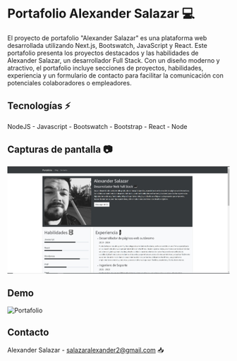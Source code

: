  # Portafolio Alexander Salazar 💻
  El proyecto de portafolio "Alexander Salazar" es una plataforma web desarrollada utilizando Next.js, Bootswatch, JavaScript y React. Este portafolio presenta los proyectos destacados y las habilidades de Alexander Salazar, un desarrollador Full Stack. Con un diseño moderno y atractivo, el portafolio incluye secciones de proyectos, habilidades, experiencia y un formulario de contacto para facilitar la comunicación con potenciales colaboradores o empleadores.

## Tecnologías ⚡
NodeJS - Javascript - Bootswatch - Bootstrap - React - Node

## Capturas de pantalla 📷

![GitHub](../public/captura.jpg)

## Demo
![Portafolio](https://asalazar1123.github.io/Portafolio-Alexander/)

## Contacto 
Alexander Salazar - salazaralexander2@gmail.com  📥
